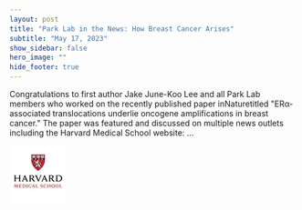 ```yaml
---
layout: post
title: "Park Lab in the News: How Breast Cancer Arises"
subtitle: "May 17, 2023"
show_sidebar: false
hero_image: ""
hide_footer: true
---
```


Congratulations to first author Jake June-Koo Lee and all Park Lab members who worked on the recently published paper inNaturetitled "ERα-associated translocations underlie oncogene amplifications in breast cancer." The paper was featured and discussed on multiple news outlets including the Harvard Medical School website: ...

![Image](/img/news-images/channels4_profile.jpg)

